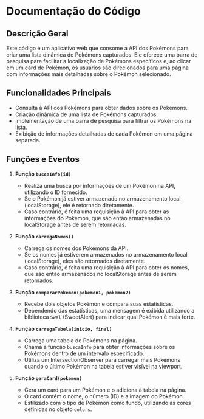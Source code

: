 # Documentação do Código

## Descrição Geral
Este código é um aplicativo web que consome a API dos Pokémons para criar uma lista dinâmica de Pokémons capturados. Ele oferece uma barra de pesquisa para facilitar a localização de Pokémons específicos e, ao clicar em um card de Pokémon, os usuários são direcionados para uma página com informações mais detalhadas sobre o Pokémon selecionado.

## Funcionalidades Principais
- Consulta à API dos Pokémons para obter dados sobre os Pokémons.
- Criação dinâmica de uma lista de Pokémons capturados.
- Implementação de uma barra de pesquisa para filtrar os Pokémons na lista.
- Exibição de informações detalhadas de cada Pokémon em uma página separada.

## Funções e Eventos

1. **Função `buscaInfo(id)`**
   - Realiza uma busca por informações de um Pokémon na API, utilizando o ID fornecido.
   - Se o Pokémon já estiver armazenado no armazenamento local (localStorage), ele é retornado diretamente.
   - Caso contrário, é feita uma requisição à API para obter as informações do Pokémon, que são então armazenadas no localStorage antes de serem retornadas.

2. **Função `carregaNomes()`**
   - Carrega os nomes dos Pokémons da API.
   - Se os nomes já estiverem armazenados no armazenamento local (localStorage), eles são retornados diretamente.
   - Caso contrário, é feita uma requisição à API para obter os nomes, que são então armazenados no localStorage antes de serem retornados.

3. **Função `compararPokemon(pokemon1, pokemon2)`**
   - Recebe dois objetos Pokémon e compara suas estatísticas.
   - Dependendo das estatísticas, uma mensagem é exibida utilizando a biblioteca `Swal` (SweetAlert) para indicar qual Pokémon é mais forte.

4. **Função `carregaTabela(inicio, final)`**
   - Carrega uma tabela de Pokémons na página.
   - Chama a função `buscaInfo` para obter informações sobre os Pokémons dentro de um intervalo especificado.
   - Utiliza um IntersectionObserver para carregar mais Pokémons quando o último Pokémon na tabela estiver visível na viewport.

5. **Função `geraCard(pokemon)`**
   - Gera um card para um Pokémon e o adiciona à tabela na página.
   - O card contém o nome, o número (ID) e a imagem do Pokémon.
   - Estilizado com o tipo de Pokémon como fundo, utilizando as cores definidas no objeto `colors`.